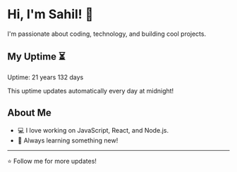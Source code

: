 # Hi, I'm Sahil! 👋

I'm passionate about coding, technology, and building cool projects.

## My Uptime ⏳
Uptime: 21 years 132 days

This uptime updates automatically every day at midnight!

## About Me
- 💻 I love working on JavaScript, React, and Node.js.
- 🎯 Always learning something new!

---

⭐️ Follow me for more updates!
